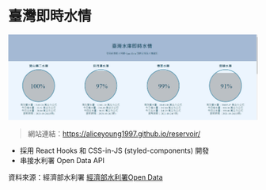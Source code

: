 # 臺灣即時水情
![](./src/reservoir-demo.jpg)

> 網站連結：https://aliceyoung1997.github.io/reservoir/

* 採用 React Hooks 和 CSS-in-JS (styled-components) 開發
* 串接水利署 Open Data API

資料來源：經濟部水利署
[經濟部水利署Open Data](http://fhy.wra.gov.tw/ReservoirPage_2011/StorageCapacity.aspx)